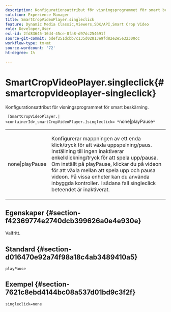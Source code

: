 ```yaml
---
description: Konfigurationsattribut för visningsprogrammet för smart beskärning.
solution: Experience Manager
title: SmartCropVideoPlayer.singleclick
feature: Dynamic Media Classic,Viewers,SDK/API,Smart Crop Video
role: Developer,User
exl-id: 2fd83645-16d4-45ce-8fa8-d97dc254691f
source-git-commit: bdef251dcbb7c135d02813e9fd82e2e5e32300cc
workflow-type: tm+mt
source-wordcount: '72'
ht-degree: 1%

---
```


# SmartCropVideoPlayer.singleclick{#smartcropvideoplayer-singleclick}

Konfigurationsattribut för visningsprogrammet för smart beskärning.

` [SmartCropVideoPlayer.|<containerId>_smartCropVideoPlayer.]singleclick= *`none|playPause`*`

<table id="table_C616483932C2482CA9794DDD7313FD7C"> 
 <tbody> 
  <tr> 
   <td colname="col1"> <p> <span class="codeph"> <span class="varname"> none|playPause</span> </span> </p> </td> 
   <td colname="col2"> <p> Konfigurerar mappningen av ett enda klick/tryck för att växla uppspelning/paus. Inställning till <span class="codeph"> ingen</span> inaktiverar enkelklickning/tryck för att spela upp/pausa. Om inställt på <span class="codeph"> playPause</span>, klickar du på videon för att växla mellan att spela upp och pausa videon. På vissa enheter kan du använda inbyggda kontroller. I sådana fall <span class="codeph"> singleclick</span> beteendet är inaktiverat. </p> </td> 
  </tr> 
 </tbody> 
</table>

## Egenskaper {#section-f42369774e2740dcb399626a0e4e930e}

Valfritt.

## Standard {#section-d016470e92a74f98a18c4ab3489410a5}

`playPause`

## Exempel {#section-7621c8ebd4144bc08a537d01bd9c3f2f}

```
singleclick=none
```
